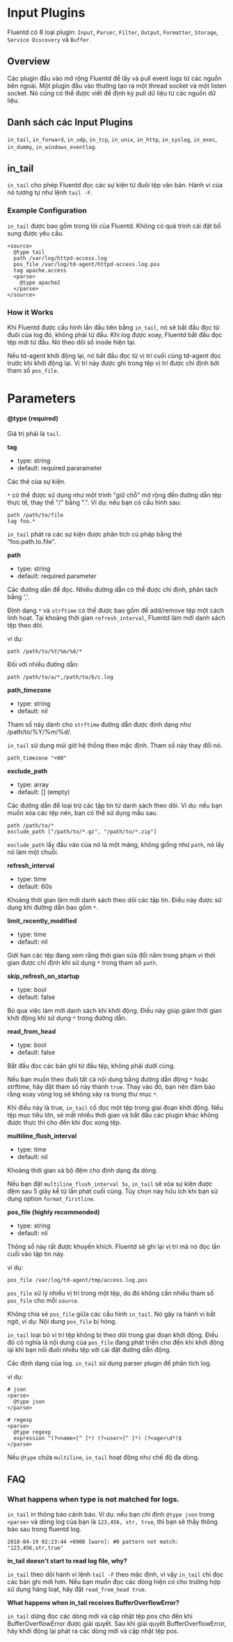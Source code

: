 # Input Plugins
Fluentd có 8 loại plugin: `Input`, `Parser`, `Filter`, `Output`, `Formatter`, `Storage`, `Service Discovery` và `Buffer`.

## Overview
Các plugin đầu vào mở rộng Fluentd để lấy và pull event logs từ các nguồn bên ngoài. Một plugin đầu vào thường tạo ra một thread socket và một listen socket. Nó cũng có thể được viết để định kỳ pull dữ liệu từ các nguồn dữ liệu.

## Danh sách các Input Plugins
`in_tail`, `in_forward`, `in_udp`, `in_tcp`, `in_unix`, `in_http`, `in_syslog`, `in_exec`, `in_dummy`, `in_windows_eventlog`.

## in_tail

`in_tail` cho phép Fluentd đọc các sự kiện từ đuôi tệp văn bản. Hành vi của nó tương tự như lệnh `tail -F`.

### Example Configuration
`in_tail` được bao gồm trong lõi của Fluentd. Không có quá trình cài đặt bổ sung được yêu cầu.
```
<source>
  @type tail
  path /var/log/httpd-access.log
  pos_file /var/log/td-agent/httpd-access.log.pos
  tag apache.access
  <parse>
    @type apache2
  </parse>
</source>
```
### How it Works
Khi Fluentd được cấu hình lần đầu tiên bằng `in_tail`, nó sẽ bắt đầu đọc từ đuôi của log đó, không phải từ đầu. Khi log được xoay, Fluentd bắt đầu đọc tệp mới từ đầu. Nó theo dõi số inode hiện tại.

Nếu td-agent khởi động lại, nó bắt đầu đọc từ vị trí cuối cùng td-agent đọc trước khi khởi động lại. Vị trí này được ghi trong tệp vị trí được chỉ định bởi tham số `pos_file`.

# Parameters
#### @type (required)
Giá trị phải là `tail`.

**tag**

+ type: string
+ default: required pararameter

Các thẻ của sự kiện.

`*` có thể được sử dụng như một trình "giữ chỗ" mở rộng đến đường dẫn tệp thực tế, thay thế "/" bằng ".". Ví dụ: nếu bạn có cấu hình sau:
```
path /path/to/file
tag foo.*
```
`in_tail` phát ra các sự kiện được phân tích cú pháp bằng thẻ "foo.path.to.file".

**path**
+ type: string
+ default: required parameter

Các đường dẫn để đọc. Nhiều đường dẫn có thể được chỉ định, phân tách bằng ','.

Định dạng `*` và `strftime` có thể được bao gồm để add/remove tệp một cách linh hoạt. Tại khoảng thời gian `refresh_interval`, Fluentd làm mới danh sách tệp theo dõi.

ví dụ:
```
path /path/to/%Y/%m/%d/*
```
Đối với nhiều đường dẫn:
```
path /path/to/a/*,/path/to/b/c.log
```

**path_timezone**

+ type: string
+ default: nil

Tham số này dành cho `strftime` đường dẫn được định dạng như /path/to/%Y/%m/%d/.

`in_tail` sử dụng múi giờ hệ thống theo mặc định. Tham số này thay đổi nó.
```
path_timezone "+00"
```

**exclude_path**

+ type: array
+ default: [] (empty)

Các đường dẫn để loại trừ các tập tin từ danh sách theo dõi. Ví dụ: nếu bạn muốn xóa các tệp nén, bạn có thể sử dụng mẫu sau.

```
path /path/to/*
exclude_path ["/path/to/*.gz", "/path/to/*.zip"]
```
`exclude_path` lấy đầu vào của nó là một mảng, không giống như `path`, nó lấy nó làm một chuỗi.

**refresh_interval**
+ type: time
+ default: 60s

Khoảng thời gian làm mới danh sách theo dõi các tập tin. Điều này được sử dụng khi đường dẫn bao gồm `*`.

**limit_recently_modified**
+ type: time
+ default: nil

Giới hạn các tệp đang xem rằng thời gian sửa đổi nằm trong phạm vi thời gian được chỉ định khi sử dụng `*` trong tham số `path`.

**skip_refresh_on_startup**
+ type: bool
+ default: false

Bỏ qua việc làm mới danh sách khi khởi động. Điều này giúp giảm thời gian khởi động khi sử dụng `*` trong đường dẫn.

**read_from_head**
+ type: bool
+ default: false

Bắt đầu đọc các bản ghi từ đầu tệp, không phải dưới cùng.

Nếu bạn muốn theo đuôi tất cả nội dung bằng đường dẫn động `*` hoặc strftime, hãy đặt tham số này thành `true`. Thay vào đó, bạn nên đảm bảo rằng xoay vòng log sẽ không xảy ra trong thư mục `*`.

Khi điều này là true, `in_tail` cố đọc một tệp trong giai đoạn khởi động. Nếu tệp mục tiêu lớn, sẽ mất nhiều thời gian và bắt đầu các plugin khác không được thực thi cho đến khi đọc xong tệp.

**multiline_flush_interval**
+ type: time
+ default: nil

Khoảng thời gian xả bộ đệm cho định dạng đa dòng.

Nếu bạn đặt `multiline_flush_interval 5s`, `in_tail` sẽ xóa sự kiện được đệm sau 5 giây kể từ lần phát cuối cùng. Tùy chọn này hữu ích khi bạn sử dụng option `format_firstline`.

**pos_file (highly recommended)**

+ type: string
+ default: nil

Thông số này rất được khuyến khích. Fluentd sẽ ghi lại vị trí mà nó đọc lần cuối vào tập tin này.

ví dụ:
```
pos_file /var/log/td-agent/tmp/access.log.pos
```

`pos_file` xử lý nhiều vị trí trong một tệp, do đó không cần nhiều tham số `pos_file` cho mỗi `source`.

Không chia sẻ `pos_file` giữa các cấu hình `in_tail`. Nó gây ra hành vi bất ngờ, ví dụ: Nội dung `pos_file` bị hỏng.

`in_tail` loại bỏ vị trí tệp không bị theo dõi trong giai đoạn khởi động. Điều đó có nghĩa là nội dung của `pos_file` đang phát triển cho đến khi khởi động lại khi bạn nối đuôi nhiều tệp với cài đặt đường dẫn động.

**<parse>**
Các định dạng của log. `in_tail` sử dụng parser plugin để phân tích log.

ví dụ:
```
# json
<parse>
  @type json
</parse>

# regexp
<parse>
  @type regexp
  expression ^(?<name>[^ ]*) (?<user>[^ ]*) (?<age>\d*)$
</parse>
```
Nếu `@type` chứa `multiline`, `in_tail` hoạt động như chế độ đa dòng.

## FAQ
### What happens when <parse> type is not matched for logs.

`in_tail` in thông báo cảnh báo. Ví dụ: nếu bạn chỉ định `@type json` trong `<parse>` và dòng log của bạn là `123,456, str, true`, thì bạn sẽ thấy thông báo sau trong fluentd log.

```
2018-04-19 02:23:44 +0900 [warn]: #0 pattern not match: "123,456,str,true"
```

**in_tail doesn't start to read log file, why?**

`in_tail` theo dõi hành vi lệnh `tail -F` theo mặc định, vì vậy `in_tail` chỉ đọc các bản ghi mới hơn. Nếu bạn muốn đọc các dòng hiện có cho trường hợp sử dụng hàng loạt, hãy đặt `read_from_head true`.

**What happens when in_tail receives BufferOverflowError?**

`in_tail` dừng đọc các dòng mới và cập nhật tệp pos cho đến khi BufferOverflowError được giải quyết. Sau khi giải quyết BufferOverflowError, hãy khởi động lại phát ra các dòng mới và cập nhật tệp pos.

